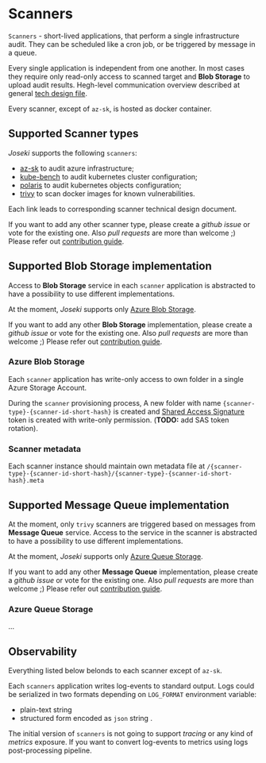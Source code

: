 # Scanners

`Scanners` - short-lived applications, that perform a single infrastructure audit. They can be scheduled like a cron job, or be triggered by message in a queue.

Every single application is independent from one another. In most cases they require only read-only access to scanned target and **Blob Storage** to upload audit results. Hegh-level communication overview described at general [tech design file](/TECH_DESIGN.md#backend-and-scanners).

Every scanner, except of `az-sk`, is hosted as docker container.

## Supported Scanner types

*Joseki* supports the following `scanners`:

- [az-sk](/src/scanners/az-sk/TECH_DESIGN.md) to audit azure infrastructure;
- [kube-bench](/src/scanners/kube-bench/TECH_DESIGN.md) to audit kubernetes cluster configuration;
- [polaris](/src/scanners/polaris/TECH_DESIGN.md) to audit kubernetes objects configuration;
- [trivy](/src/scanners/trivy/TECH_DESIGN.md) to scan docker images for known vulnerabilities.

Each link leads to corresponding scanner technical design document.

If you want to add any other scanner type, please create a *github issue* or vote for the existing one. Also *pull requests* are more than welcome ;) Please refer out [contribution guide](/CONTRIBUTING.md).

## Supported Blob Storage implementation

Access to **Blob Storage** service in each `scanner` application is abstracted to have a possibility to use different implementations.

At the moment, *Joseki* supports only [Azure Blob Storage](https://docs.microsoft.com/en-us/azure/storage/blobs/storage-blobs-overview).

If you want to add any other **Blob Storage** implementation, please create a *github issue* or vote for the existing one. Also *pull requests* are more than welcome ;) Please refer out [contribution guide](/CONTRIBUTING.md).

### Azure Blob Storage

Each `scanner` application has write-only access to own folder in a single Azure Storage Account.

During the `scanner` provisioning process, A new folder with name `{scanner-type}-{scanner-id-short-hash}` is created and [Shared Access Signature](https://docs.microsoft.com/en-us/azure/storage/common/storage-sas-overview) token is created with write-only permission. (**TODO:** add SAS token rotation).

### Scanner metadata

Each scanner instance should maintain own metadata file at `/{scanner-type}-{scanner-id-short-hash}/{scanner-type}-{scanner-id-short-hash}.meta`

## Supported Message Queue implementation

At the moment, only `trivy` scanners are triggered based on messages from **Message Queue** service. Access to the service in the scanner is abstracted to have a possibility to use different implementations.

At the moment, *Joseki* supports only [Azure Queue Storage](https://docs.microsoft.com/en-us/azure/storage/queues/storage-queues-introduction).

If you want to add any other **Message Queue** implementation, please create a *github issue* or vote for the existing one. Also *pull requests* are more than welcome ;) Please refer out [contribution guide](/CONTRIBUTING.md).

### Azure Queue Storage

...

## Observability

Everything listed below belonds to each scanner except of `az-sk`.

Each `scanners` application writes log-events to standard output. Logs could be serialized in two formats depending on `LOG_FORMAT` environment variable:

- plain-text string
- structured form encoded as `json` string .

The initial version of `scanners` is not going to support _tracing_ or any kind of _metrics_ exposure. If you want to convert log-events to metrics using logs post-processing pipeline.
